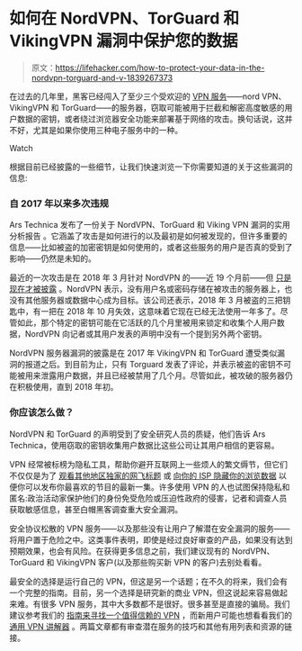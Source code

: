 # 如何在 NordVPN、TorGuard 和 VikingVPN 漏洞中保护您的数据

> 原文：<https://lifehacker.com/how-to-protect-your-data-in-the-nordvpn-torguard-and-v-1839267373>

在过去的几年里，黑客已经闯入了至少三个受欢迎的 [VPN 服务](https://lifehacker.com/tag/vpn)——nord VPN、VikingVPN 和 TorGuard——的服务器，窃取可能被用于拦截和解密高度敏感的用户数据的密钥，或者绕过浏览器安全功能来部署基于网络的攻击。换句话说，这并不好，尤其是如果你使用三种电子服务中的一种。

Watch

根据目前已经披露的一些细节，让我们快速浏览一下你需要知道的关于这些漏洞的信息:

### 自 2017 年以来多次违规

Ars Technica 发布了一份关于 NordVPN、TorGuard 和 Viking VPN 漏洞的实用分析报告 。它涵盖了攻击是如何进行的以及最初是如何被发现的，但许多重要的信息——比如被盗的加密密钥是如何使用的，或者这些服务的用户是否真的受到了影响——仍然是未知的。

最近的一次攻击是在 2018 年 3 月针对 NordVPN 的——近 19 个月前——但 [只是现在才被披露](https://nordvpn.com/blog/official-response-datacenter-breach/) 。NordVPN 表示，没有用户名或密码存储在被攻击的服务器上，也没有其他服务器或数据中心成为目标。该公司还表示，2018 年 3 月被盗的三把钥匙中，有一把在 2018 年 10 月失效，这意味着它现在已经无法使用一年多了。尽管如此，那个特定的密钥可能在它活跃的几个月里被用来锁定和收集个人用户数据，NordVPN 向记者或其用户发表的声明中没有一个提到另外两个密钥。

NordVPN 服务器漏洞的披露是在 2017 年 VikingVPN 和 TorGuard 遭受类似漏洞的报道之后。到目前为止，只有 Torguard 发表了评论，并表示被盗的密钥不可能被用来泄露用户数据，并且已经被禁用了几个月。尽管如此，被攻破的服务器仍在积极使用，直到 2018 年初。

### 你应该怎么做？

NordVPN 和 TorGuard 的声明受到了安全研究人员的质疑，他们告诉 Ars Technica，使用窃取的密钥收集用户数据比这些公司让其用户相信的更容易。

VPN 经常被标榜为隐私工具，帮助你避开互联网上一些烦人的繁文缛节，但它们不仅仅是为了 [观看其他地区独家的网飞标题](https://lifehacker.com/how-to-use-a-vpn-to-get-free-movies-and-tv-1819853082) 或 [向你的 ISP 隐藏你的浏览数据](https://lifehacker.com/a-beginners-guide-to-bittorrent-285489) 以便你可以发布你最喜欢的节目的最新一集。许多使用 VPN 的人也试图保持隐私和匿名:政治活动家保护他们的身份免受危险或压迫性政府的侵害，记者和调查人员获取敏感信息，甚至白帽黑客调查重大安全漏洞。

安全协议松散的 VPN 服务——以及那些没有让用户了解潜在安全漏洞的服务——将用户置于危险之中。这类事件表明，即使是经过良好审查的产品，如果没有达到预期效果，也会有风险。在获得更多信息之前，我们建议现有的 NordVPN、TorGuard 和 VikingVPN 客户(以及那些购买新 VPN 的客户)去别处看看。

最安全的选择是运行自己的 VPN，但这是另一个话题；在不久的将来，我们会有一个完整的指南。目前，另一个选择是研究新的商业 VPN，但这说起来容易做起来难。有很多 VPN 服务，其中大多数都不是很好。很多甚至是直接的骗局。我们建议参考我们的 [指南来寻找一个值得信赖的 VPN](https://lifehacker.com/how-to-find-a-trustworthy-vpn-1833045522) ，而新用户可能也想看看我们的 [通用 VPN 讲解器](https://lifehacker.com/how-to-choose-a-vpn-1831320407) 。两篇文章都有审查潜在服务的技巧和其他有用列表和资源的链接。